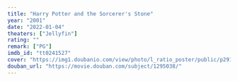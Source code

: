 ```yaml
---
title: "Harry Potter and the Sorcerer's Stone"
year: "2001"
date: "2022-01-04"
theaters: ["Jellyfin"]
rating: ""
remark: ["PG"]
imdb_id: "tt0241527"
cover: "https://img1.doubanio.com/view/photo/l_ratio_poster/public/p2913781448.jpg"
douban_url: "https://movie.douban.com/subject/1295038/"
---
```

